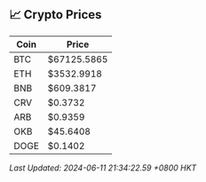 ## 📈 Crypto Prices

| Coin | Price |
| ---- | ----- |
| BTC | $67125.5865 |
| ETH | $3532.9918 |
| BNB | $609.3817 |
| CRV | $0.3732 |
| ARB | $0.9359 |
| OKB | $45.6408 |
| DOGE | $0.1402 |

_Last Updated: 2024-06-11 21:34:22.59 +0800 HKT_